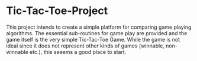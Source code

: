 # Tic-Tac-Toe-Project
This project intends to create a simple platform for comparing game playing algorithms. The essential sub-routines for game play are provided and the game itself is the very simple Tic-Tac-Toe Game. While the game is not ideal since it does not represent other kinds of games (winnable, non-winnable etc.), this seeems a good place to start.
